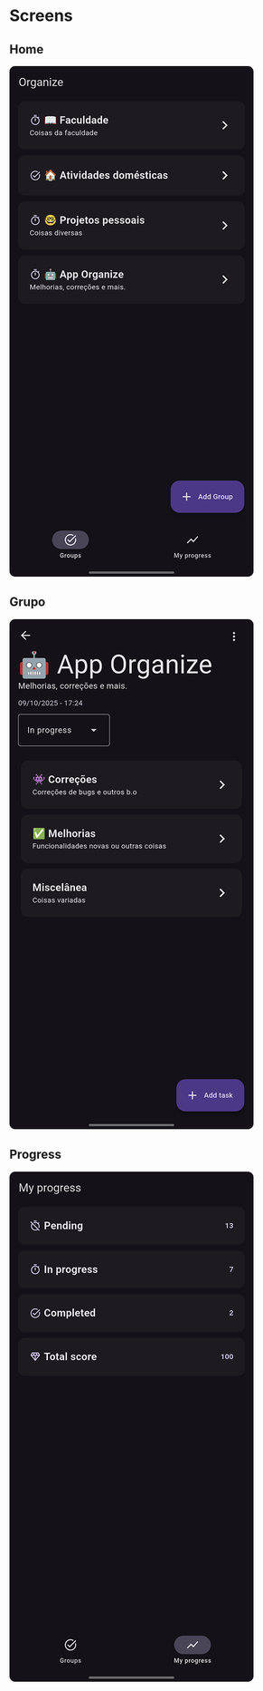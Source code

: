 # Screens

## Home

![banner](home.png)

## Grupo
![banner](group.png)

## Progress
![banner](progress.png)